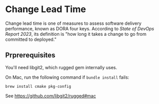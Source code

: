 # Change Lead Time

Change lead time is one of measures to assess software delivery performance, known as DORA four keys. According to _State of DevOps Report 2023_, its definition is "how long it takes a change to go from committed to deployed."




## Prprerequisites

You'll need libgit2, which rugged gem internally uses.


On Mac, run the following command if `bundle install` fails:

```
brew install cmake pkg-config
```

See https://github.com/libgit2/rugged#mac
